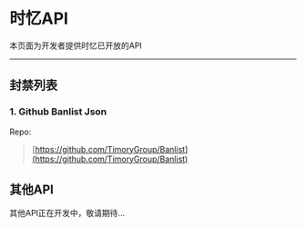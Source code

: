# 时忆API

本页面为开发者提供时忆已开放的API

------

## 封禁列表

### 1. Github Banlist Json

Repo:  
> [https://github.com/TimoryGroup/Banlist](https://github.com/TimoryGroup/Banlist)

## 其他API

其他API正在开发中，敬请期待...


